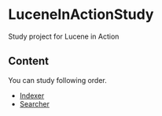 # LuceneInActionStudy
Study project for Lucene in Action

## Content
You can study following order.
 - [Indexer](https://github.com/HIPERCUBE/LuceneInActionStudy/tree/master/project/Indexer)
 - [Searcher](https://github.com/HIPERCUBE/LuceneInActionStudy/tree/master/project/Searcher)
